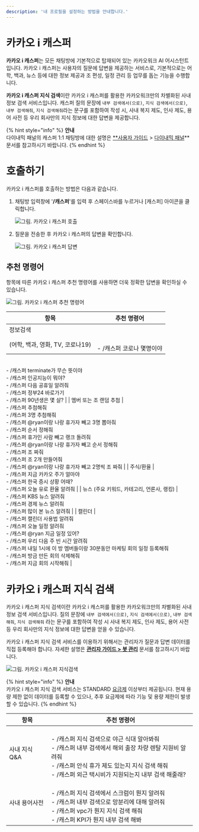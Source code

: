 ```yaml
---
description: '내 프로필을 설정하는 방법을 안내합니다.'
---
```


# 카카오 i 캐스퍼
**카카오 i 캐스퍼**는 모든 채팅방에 기본적으로 탑재되어 있는 카카오워크 AI 어시스턴트입니다. 카카오 i 캐스퍼는 사용자의 질문에 답변을 제공하는 서비스로, 기본적으로는 어학, 백과, 뉴스 등에 대한 정보 제공과 조 편성, 일정 관리 등 업무를 돕는 기능을 수행합니다. 

**카카오 i 캐스퍼 지식 검색**이란 카카오 i 캐스퍼를 활용한 카카오워크만의 차별화된 사내 정보 검색 서비스입니다. 캐스퍼 질의 문장에 `내부 검색에서(으로)`, `지식 검색에서(으로)`, `내부 검색해줘`, `지식 검색해줘`라는 문구를 포함하여 작성 시, 사내 복지 제도, 인사 제도, 용어 사전 등 우리 회사만의 지식 정보에 대한 답변을 제공합니다.


{% hint style="info" %}
**안내**<br>
다이내믹 패널의 캐스퍼 1:1 채팅방에 대한 설명은 [**사용자 가이드](https://www.notion.so/9-fa769d0d66bd450baabd7df78202eab2) > [다이내믹 패널](https://www.notion.so/2-d7db64d00d4f4d5d8f91a991db0388bb)** 문서를 참고하시기 바랍니다.
{% endhint %}

# 호출하기
카카오 i 캐스퍼를 호출하는 방법은 다음과 같습니다. 

1. 채팅방 입력창에 '**/캐스퍼**'를 입력 후 스페이스바를 누르거나 [캐스퍼] 아이콘을 클릭합니다.
    
    ![그림. 카카오 i 캐스퍼 호출](https://s3-us-west-2.amazonaws.com/secure.notion-static.com/80bc27a6-dd2b-4117-9a92-0860e3b089cc/%EC%BA%90%EC%8A%A4%ED%8D%BC_%ED%98%B8%EC%B6%9C_(1).png)

    
2. 질문을 전송한 후 카카오 i 캐스퍼의 답변을 확인합니다.
    
    ![그림. 카카오 i 캐스퍼 답변](https://s3-us-west-2.amazonaws.com/secure.notion-static.com/5fcb7748-898c-4229-bb94-8e9f36ac5ba8/%EC%B9%B4%EC%B9%B4%EC%98%A4_i_%EC%BA%90%EC%8A%A4%ED%8D%BC_%EB%8B%B5%EB%B3%80.png)
    

## 추천 명령어
항목에 따른 카카오 i 캐스퍼 추천 명령어를 사용하면 더욱 정확한 답변을 확인하실 수 있습니다.  

![그림. 카카오 i 캐스퍼 추천 명령어](https://s3-us-west-2.amazonaws.com/secure.notion-static.com/4188b651-6dcf-46bb-b9ee-5607bd2019c7/%EC%B9%B4%EC%B9%B4%EC%98%A4_i_%EC%BA%90%EC%8A%A4%ED%8D%BC_%EC%B6%94%EC%B2%9C_%EB%AA%85%EB%A0%B9%EC%96%B4.png)


| 항목 | 추천 명령어 |
| --- | --- |
| 정보검색
(어학, 백과, 영화, TV, 코로나19) |<br>- /캐스퍼 코로나 몇명이야
<br>- /캐스퍼 terminate가 무슨 뜻이야
<br>- /캐스퍼 인공지능이 뭐야?
<br>- /캐스퍼 다음 공휴일 알려줘
<br>- /캐스퍼 정부24 바로가기
<br>- /캐스퍼 90년생은 몇 살? |
| 멤버 또는 조 랜덤 추첨 |<br>- /캐스퍼 추첨해줘 
<br>- /캐스퍼 3명 추첨해줘 
<br>- /캐스퍼 @ryan이랑 나랑 휴가자 빼고 3명 뽑아줘
<br>- /캐스퍼 순서 정해줘
<br>- /캐스퍼 휴가인 사람 빼고 랭크 돌려줘 
<br>- /캐스퍼 @ryan이랑 나랑 휴가자 빼고 순서 정해줘
<br>- /캐스퍼 조 짜줘 
<br>- /캐스퍼 조 2개 만들어줘
<br>- /캐스퍼 @ryan이랑 나랑 휴가자 빼고 2명씩 조 짜줘 |
| 주식/환율 |<br>- /캐스퍼 지금 카카오 주가 얼마야
<br>- /캐스퍼 한국 증시 상황 어때?
<br>- /캐스퍼 오늘 유로 환율 알려줘 |
| 뉴스 (주요 키워드, 카테고리, 언론사, 랭킹) |<br>- /캐스퍼 KBS 뉴스 알려줘
<br>- /캐스퍼 경제 뉴스 알려줘
<br>- /캐스퍼 많이 본 뉴스 알려줘 |
| 캘린더  |<br>- /캐스퍼 캘린더 사용법 알려줘
<br>- /캐스퍼 오늘 일정 알려줘
<br>- /캐스퍼 @ryan 지금 일정 있어?
<br>- /캐스퍼 우리 다음 주 빈 시간 알려줘
<br>- /캐스퍼 내일 1시에 이 방 멤버들이랑 30분동안 마케팅 회의 일정 등록해줘
<br>- /캐스퍼 방금 만든 회의 삭제해줘
<br>- /캐스퍼 지금 회의 시작해줘 |

# 카카오 i 캐스퍼 지식 검색

카카오 i 캐스퍼 지식 검색이란 카카오 i 캐스퍼를 활용한 카카오워크만의 차별화된 사내 정보 검색 서비스입니다. 질의 문장에 `내부 검색에서(으로)`, `지식 검색에서(으로)`, `내부 검색해줘`, `지식 검색해줘` 라는 문구를 포함하여 작성 시 사내 복지 제도, 인사 제도, 용어 사전 등 우리 회사만의 지식 정보에 대한 답변을 얻을 수 있습니다.

카카오 i 캐스퍼 지식 검색 서비스를 이용하기 위해서는 관리자가 질문과 답변 데이터를 직접 등록해야 합니다. 자세한 설명은 **[관리자 가이드 > 봇 관리](https://kakaowork.oopy.io/admin/bot#b6cca328-a27c-4e16-8fe4-482d291a10b7)** 문서를 참고하시기 바랍니다.  

![그림. 카카오 i 캐스퍼 지식검색](https://s3-us-west-2.amazonaws.com/secure.notion-static.com/11a03022-fb47-4f03-a13c-69ba49de079e/%EC%B9%B4%EC%B9%B4%EC%98%A4_i_%EC%BA%90%EC%8A%A4%ED%8D%BC_%EC%A7%80%EC%8B%9D%EA%B2%80%EC%83%89.png)


{% hint style="info" %}
**안내**<br> 
카카오 i 캐스퍼 지식 검색 서비스는 STANDARD [요금제](https://www.kakaowork.com/pricing) 이상부터 제공됩니다. 현재 용량 제한 없이 데이터를 등록할 수 있으나, 추후 요금제에 따라 기능 및 용량 제한이 발생할 수 있습니다.
{% endhint %}


| 항목 | 추천 명령어 |
| --- | --- |
| 사내 지식 Q&A |<br>- /캐스퍼 지식 검색으로 야근 식대 알아봐줘 <br>- /캐스퍼 내부 검색에서 해외 출장 차량 렌탈 지원비 알려줘<br>- /캐스퍼 안식 휴가 제도 있는지 지식 검색 해줘<br>- /캐스퍼 외근 택시비가 지원되는지 내부 검색 해줄래? |
| 사내 용어사전 |<br>- /캐스퍼 지식 검색에서 스크럼이 뭔지 알려줘<br>- /캐스퍼 내부 검색으로 망분리에 대해 알려줘<br>- /캐스퍼 vpc가 뭔지 지식 검색 해줘<br>- /캐스퍼 KPI가 뭔지 내부 검색 해봐 |